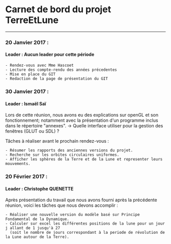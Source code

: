 # Carnet de bord du projet TerreEtLune
***
### 20 Janvier 2017 :

#### Leader : Aucun leader pour cette période


    - Rendez-vous avec Mme Hascoet
    - Lecture des compte-rendu des années précedentes
    - Mise en place du GIT
    - Redaction de la page de présentation du GIT


### 30 Janvier 2017 :

#### Leader : Ismaël Saï

Lors de cette réunion, nous avons eu des explications sur openGL et son fonctionnement; notamment avec la présentation d'un programme inclus dans le répertoire "annexes".
-> Quelle interface utiliser pour la gestion des fenêtres (GLUT ou SDL) ?

Tâches à réaliser avant le prochain rendez-vous :

    - Résumer les rapports des anciennes versions du projet.
    - Recherche sur les orbites circulaires uniformes.
    - Afficher les sphères de la Terre et de la Lune et representer leurs mouvements.

### 20 Février 2017 :

#### Leader : Christophe QUENETTE

Après présentation du travail que nous avons fourni après la précédente réunion, voici les tâches que nous devons accomplir :

    - Réaliser une nouvelle version du modèle basé sur Principe Fondamental de la Dynamique.
    - Calculer sur excel les différentes positions de la lune pour un jour j allant de 1 jusqu'à 27
      (soit le nombre de jours correspondant à la periode de révolution de la Lune autour de la Terre).
